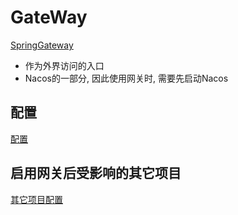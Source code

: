 # GateWay

[SpringGateway](SpringGateway.md)

- 作为外界访问的入口
- Nacos的一部分, 因此使用网关时, 需要先启动Nacos

## 配置

[配置](SpringCloud_Configure_SpringGateway.md)

## 启用网关后受影响的其它项目

[其它项目配置](SpringCloud_InfluenceByGateway.md)

